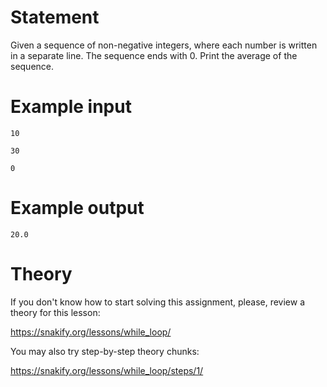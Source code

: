 # Statement

Given a sequence of non-negative integers, where each number is written in a separate line. The sequence ends with 0. Print the average of the sequence. 

# Example input

```
10
```

```
30
```

```
0
```

# Example output

```
20.0
```

# Theory

If you don't know how to start solving this assignment, please, review a theory for this lesson:

https://snakify.org/lessons/while_loop/   

You may also try step-by-step theory chunks:

https://snakify.org/lessons/while_loop/steps/1/